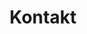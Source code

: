 ---
# GLOBAL 
layout: contact
page_type: contact
title: Kontakt
published: true

#SEO
seo_title:  SEO Kontakt
seo_description: |-
  META Kontakt

#HREFLANGS
display_hreflangs: false
hreflangs:
  -
    lang: x-default
    link: https://projets.io
  -
    lang: en
    link: https://projets.io

#MENU 
top_line:
  menu_title: Kontakt
  cta_title:  Wyceń projekt

#SETTINGS
show_contact_in_footer: false

#CONTACT layout
header:
  title: <strong>Formularz kontaktowy</strong><br>Wycenimy Twój projekt w 7 dni
  intro: |-
    Chcesz omówić swój pomysł? Napisz do nas, a my skontaktujemy się z Tobą w ciągu 24h i rozpoczniemy współpracę.
  main_photo:
  
project_type:
  header:
    title: Jakiego typu projekt chcesz zrealizować?
    content: |-
      Chcesz omówić swój pomysł? Napisz do nas, a my skontaktujemy się z Tobą w ciągu 24h i rozpoczniemy współpracę.
    icon: /assets/img/1.svg
  types:
    -
      title: Aplikacja
      icon: /uploads/icon-lg-admin-panel.svg
    -
      title: Sklep internetowy
      icon: /uploads/icon-lg-e-commerce.svg
    -
      title: Strona internetowa
      icon: /uploads/icon-lg-web-design.svg
project_range:
  header:
    title: Jaki zakres prac będzie obejmował projekt?
    content: |-
      Chcesz omówić swój pomysł? Napisz do nas, a my skontaktujemy się z Tobą w ciągu 24h i rozpoczniemy współpracę.
    icon: /assets/img/2.svg
  types:
    -
      title: Back-end
      icon: /uploads/icon-lg-web-development.svg
    -
      title: Front-end   
      icon: /uploads/icon-lg-admin-panel.svg
    -
      title: Design
      icon: /uploads/icon-lg-product-design.svg
contact_form:
  header:
    title: Wypełnij poniższy formularz
    content: |-
      Chcesz omówić swój pomysł? Napisz do nas, a my skontaktujemy się z Tobą w ciągu 24h i rozpoczniemy współpracę.
    icon: /assets/img/3.svg
  inputs:
    email:
      title: Adres e-mail
      placeholder: Wpisz tutaj ...
    phone:
      title: Numer telefonu
      placeholder: Wpisz tutaj ...
    name:
      title: Imię i nazwisko (Nazwa firmy)
      placeholder: Wpisz tutaj ...
    message:
      title: Treść wiadomości
      placeholder: Wpisz tutaj ...
  consent: Zgadzam się na przetwarzanie moich danych osobowych przez Matlega sp. j. w celu odpowiedzi na moją wiadomość, drogą telefoniczną lub poprzez e-mail.
  submit: Wyślij formularz

---